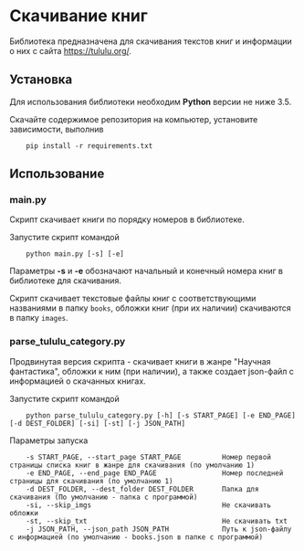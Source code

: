 # Cкачивание книг

Библиотека предназначена для скачивания текстов книг и информации о них с сайта https://tululu.org/.

## Установка

Для использования библиотеки необходим **Python** версии не ниже 3.5.

Скачайте содержимое репозитория на компьютер, установите зависимости, выполнив

        pip install -r requirements.txt

## Использование

### main.py

Скрипт скачивает книги по порядку номеров в библиотеке.

Запустите скрипт командой

        python main.py [-s] [-e]

Параметры **-s** и  **-e** обозначают начальный и конечный номера книг в библиотеке для скачивания.

Скрипт скачивает текстовые файлы книг с соответствующими названиями в папку `books`, обложки книг (при их наличии) скачиваются в папку `images`.

### parse_tululu_category.py

Продвинутая версия скрипта - скачивает книги в жанре "Научная фантастика", обложки к ним (при наличии), а также создает json-файл с информацией о скачанных книгах.

Запустите скрипт командой

        python parse_tululu_category.py [-h] [-s START_PAGE] [-e END_PAGE] [-d DEST_FOLDER] [-si] [-st] [-j JSON_PATH]

Параметры запуска

        -s START_PAGE, --start_page START_PAGE          Номер первой страницы списка книг в жанре для скачивания (по умолчанию 1)
        -e END_PAGE, --end_page END_PAGE                Номер последней страницы для скачивания (по умолчанию 1)
        -d DEST_FOLDER, --dest_folder DEST_FOLDER       Папка для скачивания (По умолчанию - папка с программой)
        -si, --skip_imgs                                Не скачивать обложки
        -st, --skip_txt                                 Не скачивать txt
        -j JSON_PATH, --json_path JSON_PATH             Путь к json-файлу с информацией (по умолчанию - books.json в папке с программой)
